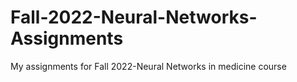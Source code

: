 # Fall-2022-Neural-Networks-Assignments
My assignments for Fall 2022-Neural Networks in medicine course
